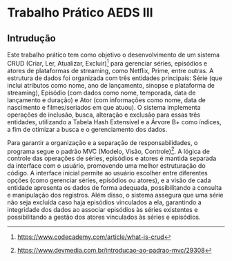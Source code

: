 # Trabalho Prático AEDS III

## Intrudução
Este trabalho prático tem como objetivo o desenvolvimento de um sistema CRUD (Criar, Ler, Atualizar, Excluir)[^1] para gerenciar séries, episódios e atores de plataformas de streaming, como Netflix, Prime, entre outras. A estrutura de dados foi organizada com três entidades principais: Série (que inclui atributos como nome, ano de lançamento, sinopse e plataforma de streaming), Episódio (com dados como nome, temporada, data de lançamento e duração) e Ator (com informações como nome, data de nascimento e filmes/seriados em que atuou). O sistema implementa operações de inclusão, busca, alteração e exclusão para essas três entidades, utilizando a Tabela Hash Extensível e a Árvore B+ como índices, a fim de otimizar a busca e o gerenciamento dos dados.

Para garantir a organização e a separação de responsabilidades, o programa segue o padrão MVC (Modelo, Visão, Controle)[^2]. A lógica de controle das operações de séries, episódios e atores é mantida separada da interface com o usuário, promovendo uma melhor estruturação do código. A interface inicial permite ao usuário escolher entre diferentes opções (como gerenciar séries, episódios ou atores), e a visão de cada entidade apresenta os dados de forma adequada, possibilitando a consulta e manipulação dos registros. Além disso, o sistema assegura que uma série não seja excluída caso haja episódios vinculados a ela, garantindo a integridade dos dados ao associar episódios às séries existentes e possibilitando a gestão dos atores vinculados às séries e episódios.





[^1]: https://www.codecademy.com/article/what-is-crud
[^2]: https://www.devmedia.com.br/introducao-ao-padrao-mvc/29308
